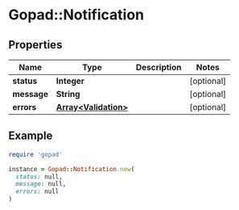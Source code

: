 # Gopad::Notification

## Properties

| Name | Type | Description | Notes |
| ---- | ---- | ----------- | ----- |
| **status** | **Integer** |  | [optional] |
| **message** | **String** |  | [optional] |
| **errors** | [**Array&lt;Validation&gt;**](Validation.md) |  | [optional] |

## Example

```ruby
require 'gopad'

instance = Gopad::Notification.new(
  status: null,
  message: null,
  errors: null
)
```

